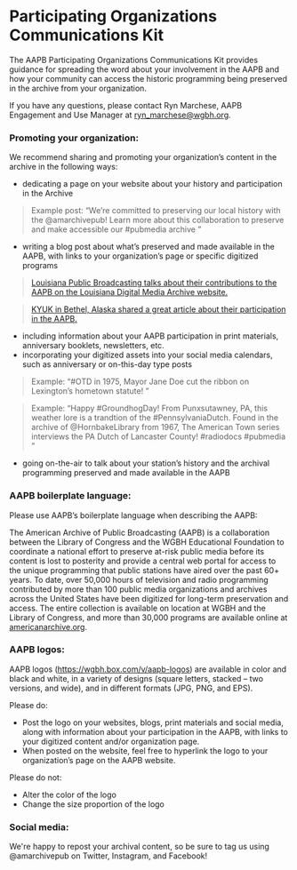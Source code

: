 # Participating Organizations Communications Kit

The AAPB Participating Organizations Communications Kit provides guidance for spreading the word about your involvement in the AAPB and how your community can access the historic programming being preserved in the archive from your organization.

If you have any questions, please contact Ryn Marchese, AAPB Engagement and Use Manager at [ryn_marchese@wgbh.org](mailto:ryn_marchese@wgbh.org). 

### Promoting your organization: 

We recommend sharing and promoting your organization’s content in the archive in the following ways:

- dedicating a page on your website about your history and participation in the Archive
	
>Example post: “We’re committed to preserving our local history with the @amarchivepub! Learn more about this 	collaboration to preserve and make accessible our #pubmedia archive <insert site URL>”
	
- writing a blog post about what’s preserved and made available in the AAPB, with links to your organization’s page or specific digitized programs

>[Louisiana Public Broadcasting talks about their contributions to the AAPB on the Louisiana Digital Media Archive website.](http://ladigitalmedia.org/about-ldma/)

>[KYUK in Bethel, Alaska shared a great article about their participation in the AAPB.](https://www.alaskapublic.org/2017/10/11/worlds-largest-collection-of-yupik-and-cupik-videos-now-available-online/)
	
- including information about your AAPB participation in print materials, anniversary booklets, newsletters, etc.
- incorporating your digitized assets into your social media calendars, such as anniversary or on-this-day type posts

>Example: “#OTD in 1975, Mayor Jane Doe cut the ribbon on Lexington’s hometown statute! <insert AAPB URL to record>”

>Example: “Happy #GroundhogDay! From Punxsutawney, PA, this weather lore is a trandtion of the #PennsylvaniaDutch. Found in the archive of @HornbakeLibrary from 1967, The American Town series interviews the PA Dutch of Lancaster County! #radiodocs #pubmedia <insert AAPB URL to record page>”
	
- going on-the-air to talk about your station’s history and the archival programming preserved and made available in the AAPB

### AAPB boilerplate language:

Please use AAPB’s boilerplate language when describing the AAPB:

The American Archive of Public Broadcasting (AAPB) is a collaboration between the Library of Congress and the WGBH Educational Foundation to coordinate a national effort to preserve at-risk public media before its content is lost to posterity and provide a central web portal for access to the unique programming that public stations have aired over the past 60+ years. To date, over 50,000 hours of television and radio programming contributed by more than 100 public media organizations and archives across the United States have been digitized for long-term preservation and access. The entire collection is available on location at WGBH and the Library of Congress, and more than 30,000 programs are available online at [americanarchive.org](http://americanarchive.org).

### AAPB logos:

AAPB logos (https://wgbh.box.com/v/aapb-logos) are available in color and black and white, in a variety of designs (square letters, stacked – two versions, and wide), and in different formats (JPG, PNG, and EPS).

Please do:
- Post the logo on your websites, blogs, print materials and social media, along with information about your participation in the AAPB, with links to your digitized content and/or organization page. 
- When posted on the website, feel free to hyperlink the logo to your organization’s page on the AAPB website.

Please do not:
- Alter the color of the logo
- Change the size proportion of the logo

### Social media:

We're happy to repost your archival content, so be sure to tag us using @amarchivepub on Twitter, Instagram, and Facebook!
